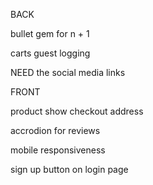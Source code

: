 BACK
<!-- dependent destroy -->
<!-- review doens't need a user -->

bullet gem for n + 1
<!-- mmembership option -->

carts guest logging

<!-- the cartoon out story needs to be put in cludinary -->
NEED
the social media links

FRONT

product show
checkout
address

<!-- if you hover over title, turn both things yellow -->
<!-- same for proucts -->

<!-- For the flip grid of reviews: do we need six? Three may look bare? Only 6 for that grid otherwise 3? -->

<!-- hover on product iamges -->

accrodion for reviews

<!-- dropdown oils balms capsules -->

<!-- search option -->

mobile responsiveness

sign up button on login page

